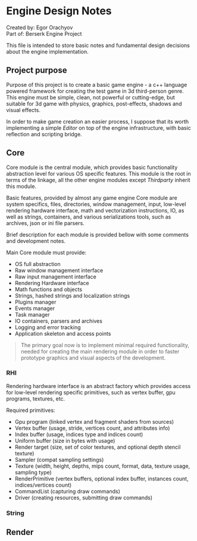 # Engine Design Notes

Created by: Egor Orachyov  
Part of: Berserk Engine Project

This file is intended to store basic notes and fundamental design decisions
about the engine implementation. 

## Project purpose

Purpose of this project is to create a basic game engine - a c++ language powered
framework for creating the test game in 3d third-person genre. This engine must 
be simple, clean, not powerful or cutting-edge, but suitable for 3d game with 
physics, graphics, post-effects, shadows and visual effects.

In order to make game creation an easier process, I suppose that its worth implementing
a simple *Editor* on top of the engine infrastructure, with basic reflection and scripting bridge.

## Core

Core module is the central module, which provides basic functionality abstraction level
for various OS specific features. This module is the root in terms of the linkage,
all the other engine modules except *Thirdparty* inherit this module.

Basic features, provided by almost any game engine Core module are system specifics,
files, directories, window management, input, low-level rendering hardware interface,
math and vectorization instructions, IO, as well as strings, containers, and
various serializations tools, such as archives, json or ini file parsers.

Brief description for each module is provided bellow with some comments and development notes.

Main Core module must provide:
- OS full abstraction
- Raw window management interface
- Raw input management interface
- Rendering Hardware interface
- Math functions and objects
- Strings, hashed strings and localization strings
- Plugins manager
- Events manager
- Task manager
- IO containers, parsers and archives
- Logging and error tracking
- Application skeleton and access points

> The primary goal now is to implement minimal required functionality, needed for 
> creating the main rendering module in order to faster prototype graphics and
> visual aspects of the development.

### RHI

Rendering hardware interface is an abstract factory which provides access for low-level
rendering specific primitives, such as vertex buffer, gpu programs, textures, etc.

Required primitives:

- Gpu program (linked vertex and fragment shaders from sources)
- Vertex buffer (usage, stride, vertices count, and attributes info)
- Index buffer (usage, indices type and indices count)
- Uniform buffer (size in bytes with usage)
- Render target (size, set of color textures, and optional depth stencil texture)
- Sampler (compat sampling settings)
- Texture (width, height, depths, mips count, format, data, texture usage, sampling type)
- RenderPrimitive (vertex buffers, optional index buffer, instances count, indices/vertices count)
- CommandList (capturing draw commands)
- Driver (creating resources, submitting draw commands)

### String

## Render



